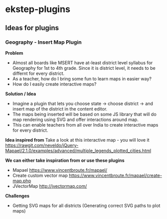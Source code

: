 # ekstep-plugins

## Ideas for plugins

### Geography - Insert Map Plugin
**Problem**
- Almost all boards like MSERT have at-least district level syllabus for Geography for 1st to 4th grade. Since it is district level, it needs to be differnt for every district.
- As a teacher, how do I bring some fun to learn maps in easier way?
- How do I easily create interactive maps?

**Solution / Idea**
- Imagine a plugin that lets you choose state -> choose district -> and insert map of the district in the content editor.
- The maps being inserted will be based on some JS library that will do map rendering using SVG and offer interactions around map.
- This can enable teachers from all over India to create interactive maps for every district. 

**Idea inspired from**
Take a look at this interactive map - you will love it https://rawgit.com/neveldo/jQuery-Mapael/2.1.0/examples/advanced/multiple_legends_plotted_cities.html

**We can either take inspiration from or use these plugins**
- Mapael https://www.vincentbroute.fr/mapael/
 - Create custom vector map https://www.vincentbroute.fr/mapael/create-map.php
- JVectorMap http://jvectormap.com/

**Challenges**
- Getting SVG maps for all districts (Generating correct SVG paths to plot maps)
